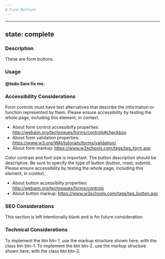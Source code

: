 ```yaml
---
# Form Buttons
---
```


---
state: complete
---

### Description
These are form buttons.

### Usage
#### @todo Sara fix me.

### Accessibility Considerations
Form controls must have text alternatives that describe the information or function represented by them. Please ensure accessibility by testing the whole page, including this element, in context.

* About form control accessibilty properties: http://webaim.org/techniques/forms/controls#checkbox
* About form validation properties: https://www.w3.org/WAI/tutorials/forms/validation/
* About form markup: https://www.w3schools.com/tags/tag_form.asp

Color contrast and font size is important.
The button description should be descriptive. Be sure to specify the type of button (button, reset, submit).
Please ensure accessibility by testing the whole page, including this element, in context.

* About button accessibilty properties: http://webaim.org/techniques/forms/controls
* About button markup: https://www.w3schools.com/tags/tag_button.asp

### SEO Considerations
This section is left intentionally blank and is for future consideration.

### Technical Considerations
To implement the btn btn-1, use the markup structure shown here, with the class btn btn-1.
To implement the btn btn-2, use the markup structure shown here, with the class btn btn-2.
